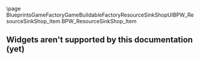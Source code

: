 \page BlueprintsGameFactoryGameBuildableFactoryResourceSinkShopUIBPW_ResourceSinkShop_Item BPW_ResourceSinkShop_Item
## Widgets aren't supported by this documentation (yet)
